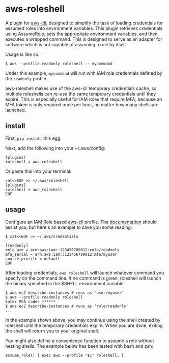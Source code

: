 aws-roleshell
=============

[aws-cli]: https://github.com/aws/aws-cli

A plugin for [aws-cli][aws-cli], designed to simplify
the task of loading credentials for assumed roles into environment variables.
This plugin retrieves credentials using AssumeRole, sets the appropriate
environment variables, and then executes a wrapped command. This is designed to
serve as an adapter for software which is not capable of assuming a role by
itself.

Usage is like so:

    $ aws --profile readonly roleshell -- mycommand

Under this example, `mycommand` will run with IAM role credentials defined by
the `readonly` profile.

aws-roleshell makes use of the aws-cli temporary credentials cache, so multiple
roleshells can re-use the same temporary credentials until they expire. This is
especially useful for IAM roles that require MFA, because an MFA token is only
required once per hour, no matter how many shells are launched.

install
-------

First, `pip install` this egg.

Next, add the following into your ~/.aws/config:

    [plugins]
    roleshell = aws_roleshell

Or paste this into your terminal:

    cat<<EOF >> ~/.aws/roleshell
    [plugins]
    roleshell = aws_roleshell
    EOF

usage
-----

[role-docs]: https://docs.aws.amazon.com/cli/latest/topic/config-vars.html#using-aws-iam-roles

Configure an IAM Role based [aws-cli][aws-cli] profile. The
[documentation][role-docs] should assist you, but here's an example to save you
some reading:

    $ cat<<EOF >> ~/.aws/credentials

    [readonly]
    role_arn = arn:aws:iam::123456789012:role/readonly
    mfa_serial = arn:aws:iam::123456789012:mfa/myuser
    source_profile = default
    EOF

After loading credentials, `aws roleshell` will launch whatever command you
specify on the command line. If no command is given, roleshell will launch the
binary specified in the $SHELL environment variable.

    $ aws ec2 describe-instances # runs as 'user/myuser'
    $ aws --profile readonly roleshell
    Enter MFA code: ******
    $ aws ec2 describe-instances # runs as 'role/readonly'
    ...

In the example shown above, you may continue using the shell created by
roleshell until the temporary credentials expire. When you are done, exiting
the shell will return you to your original shell.

You might also define a convenience function to assume a role without
nesting shells. The example below has been tested with bash and zsh:

    assume_role() { exec aws --profile "$1" roleshell; }
